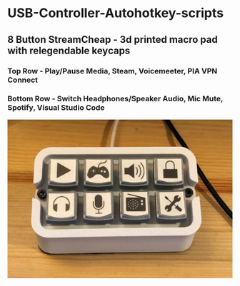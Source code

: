 # USB-Controller-Autohotkey-scripts

## 8 Button StreamCheap - 3d printed macro pad with relegendable keycaps
### Top Row - Play/Pause Media, Steam, Voicemeeter, PIA VPN Connect
### Bottom Row - Switch Headphones/Speaker Audio, Mic Mute, Spotify, Visual Studio Code
![Streamcheap](images/streamcheap8btn.JPG)